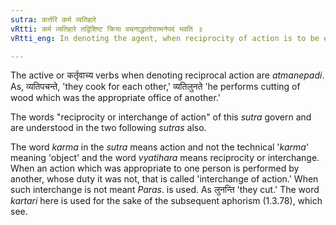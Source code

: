 ```yaml
---
sutra: कर्त्तरि कर्म व्यतिहारे
vRtti: कर्म व्यतिहारे तद्विशिष्ट क्रिया वचनाद्धातोरात्मनेपदं भवति ॥
vRtti_eng: In denoting the agent, when reciprocity of action is to be expressed, the affixes of the _Atmanepada_ are employed.

---
```

The active or कर्तृवाच्य verbs when denoting reciprocal action are _atmanepadi_. As, व्यतिपचन्ते, 'they cook for each other,' व्यतिलुनते 'he performs cutting of wood which was the appropriate office of another.'

The words "reciprocity or interchange of action" of this _sutra_ govern and are understood in the two following _sutras_ also.

The word _karma_ in the _sutra_ means action and not the technical '_karma_' meaning 'object' and the word _vyatihara_ means reciprocity or interchange. When an action which was appropriate to one person is performed by another, whose duty it was not, that is called 'interchange of action.' When such interchange is not meant _Paras_. is used. As लुनन्ति 'they cut.' The word _kartari_ here is used for the sake of the subsequent aphorism (1.3.78), which see.